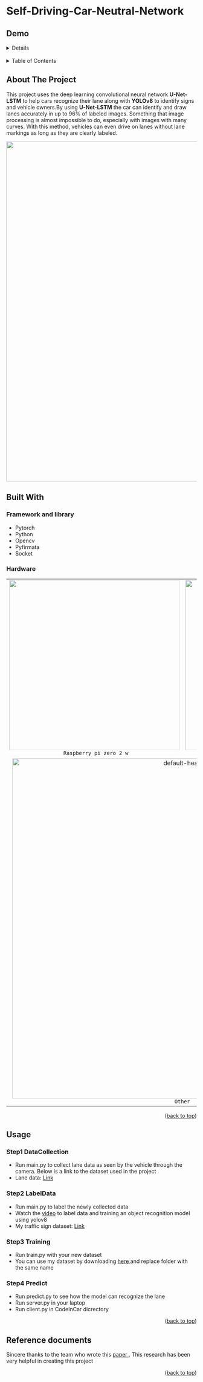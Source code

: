 # Self-Driving-Car-Neutral-Network
## Demo 
<details>
  <summary>Details</summary>
<table>
  <tr>
    <td align="center">
      <img src="https://i.imgur.com/jLlW6VD.png" width="350" height="900" /><br>
      <code>Detect traffic signs</code>
    </td>
    <td  align="center">
      <img src="https://i.makeagif.com/media/6-12-2024/53seC4.gif" alt="GIF Image" class="gif-image" width="450">
      <br>
      <code>Run</code>
    </td>
  </tr>
  <tr>
    <td colspan="2" align="center">
      <img src="https://i.makeagif.com/media/6-12-2024/Ypqbhc.gif" width="800"  /><br>
      <code>Obstacle</code>
    </td>
    
  </tr>
</table>


</details>
<br>
<!-- TABLE OF CONTENTS -->
<details>
  <summary>Table of Contents</summary>
  <ol>
    <li>
      <a href="#about-the-project">About The Project</a>
    </li>
    <li>
      <a href="#built-with">Built With</a>
      <ul>
        <li><a href="#framework-and-library">Framework and library</a></li>
        <li><a href="#hardware">Hardware</a></li>
      </ul>
    </li>
    <li>
      <a href="#usage">Usage</a>
      <ul>
        <li><a href="#step1-dataCollection">Step1 DataCollection</a></li>
        <li><a href="#step2-LabelData">Step2 LabelData</a></li>
        <li><a href="#step3-training">Step3 Training</a></li>
      </ul>
    </li>
    <li><a href="#contact">Contact</a></li>
    <li><a href="#reference-documents">Reference documents</a></li>
  </ol>
</details>



<!-- ABOUT THE PROJECT -->
## About The Project
This project uses the deep learning convolutional neural network <b>U-Net-LSTM</b> to help cars recognize their lane along with <b>YOLOv8</b> to identify signs and vehicle owners.By using <b>U-Net-LSTM</b> the car can identify and draw lanes accurately in up to 96% of labeled images. Something that image processing is almost impossible to do, especially with images with many curves. With this method, vehicles can even drive on lanes without lane markings as long as they are clearly labeled.
<div  >
  <img   src="https://i.imgur.com/XvwQgE8.png" width="900"/><br>
</div>

## Built With

### Framework and library

* Pytorch
* Python
* Opencv
* Pyfirmata
* Socket

### Hardware

<table>
<!-- row 2 -->
  <tr>
    <td align="center">
      <img src="https://i.imgur.com/pNezTwx.png"  width="450" height= "450"/><br>
      <code> Raspberry pi zero 2 w</code>
    </td>
    <td align="center">
      <img src="https://i.imgur.com/zIRz3nN.png" alt="gradient-markdown-logo" width="450" height= "450"/><br>
      <code> Camera 5MP v1.3cho Raspberry Pi</code>
    </td>
  </tr>
  <!-- row 1 -->
  <tr>
    <td colspan="2" align="center">
      <img src="https://i.imgur.com/4OPxFpN.jpeg" alt="default-header" width="900"/><br>
      <code> Other </code>
    </td>
  </tr>
  
</table>

<p align="right">(<a href="#readme-top">back to top</a>)</p>

## Usage

### Step1 DataCollection
* Run main.py to collect lane data as seen by the vehicle through the camera. Below is a link to the dataset used in the project
* Lane data: <a href="https://drive.google.com/file/d/1GKYfGK38hvXVCX6oazzpI21_XqZrIMYk/view?usp=sharing">Link</a> 

### Step2 LabelData
* Run main.py to label the newly collected data
* Watch the <a href="https://www.youtube.com/watch?v=wuZtUMEiKWY">video</a> to label data and training an object recognition model using yolov8
* My traffic sign dataset: <a href="https://universe.roboflow.com/object-detection-9zsot/detect-traffic-sign-3or9q">Link </a>

### Step3 Training
* Run train.py with your new dataset
* You can use my dataset by downloading <a href="https://drive.google.com/file/d/18v-cEUSF5dV9o1QiKWcoKiYGNQdjvOPW/view?usp=drive_link">here </a> and replace folder with the same name
### Step4 Predict
* Run predict.py to see how the model can recognize the lane
* Run server.py in your laptop 
* Run client.py in CodeInCar dicrectory
<p align="right">(<a href="#readme-top">back to top</a>)</p>


## Reference documents
Sincere thanks to the team who wrote this <a href="https://arxiv.org/pdf/1903.02193">paper </a>. This research has been very helpful in creating this project
<p align="right">(<a href="#readme-top">back to top</a>)</p>